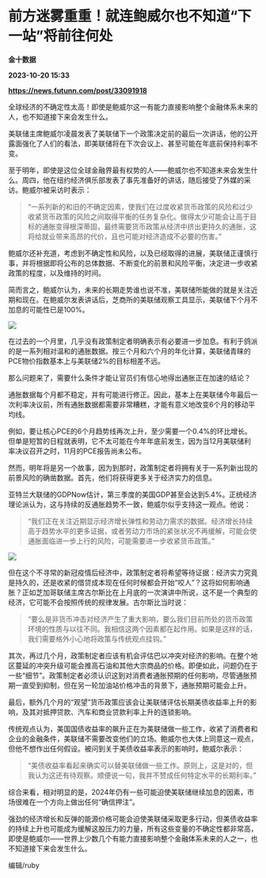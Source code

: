 # 前方迷雾重重！就连鲍威尔也不知道“下一站”将前往何处
**金十数据**

**2023-10-20 15:33**

**https://news.futunn.com/post/33091918**

全球经济的不确定性太高！即使是鲍威尔这一有能力直接影响整个金融体系未来的人，也不知道接下来会发生什么。

美联储主席鲍威尔凌晨发表了美联储下一个政策决定前的最后一次讲话，他的公开露面强化了人们的看法，即美联储将在下次会议上、甚至可能在年底前保持利率不变。

至于明年，即使是这位全球金融界最有权势的人——鲍威尔也不知道未来会发生什么。周四，他在纽约经济俱乐部发表了事先准备好的讲话，随后接受了外媒的采访。鲍威尔被采访时表示：

> “一系列新的和旧的不确定因素，使我们在过度收紧货币政策的风险和过少收紧货币政策的风险之间取得平衡的任务复杂化。做得太少可能会让高于目标的通胀变得根深蒂固，最终需要货币政策从经济中挤出更持久的通胀，这将给就业带来高昂的代价，且也可能对经济造成不必要的伤害。”

鲍威尔还补充道，考虑到不确定性和风险，以及已经取得的进展，美联储正谨慎行事，并将根据即将公布的总体数据、不断变化的前景和风险平衡，决定进一步收紧政策的程度，以及维持的时间。

简而言之，鲍威尔认为，未来的长期走势谁也说不准，美联储所能做的就是关注近期和现在。在鲍威尔发表讲话后，芝商所的美联储观察工具显示，美联储下个月不加息的可能性已是100%。

![](https://postimg.futunn.com/16978130057229138739876.png)

在过去的一个月里，几乎没有政策制定者明确表示有必要进一步加息。有利于鸽派的是一系列相对温和的通胀数据。按三个月和六个月的年化计算，美联储青睐的PCE物价指数基本上与美联储2%的目标相差不远。

那么问题来了，需要什么条件才能让官员们有信心地得出通胀正在加速的结论？

通胀数据每个月都不稳定，并有可能进行修正。因此，基本上在美联储今年最后一次利率决议前，所有通胀数据都需要非常糟糕，才能有意义地改变6个月的移动平均线。

例如，要让核心PCE的6个月趋势线再次上升，至少需要一个0.4%的环比增长。但单是短暂的日程就表明，它不太可能在今年年底前发生，因为当12月美联储利率决议召开之时，11月的PCE报告尚未公布。

然而，明年将是另一个故事，因为到那时，政策制定者将拥有关于一系列新出现的前景风险的确凿数据。首先，他们将获得更多关于经济实力的信息。

亚特兰大联储的GDPNow估计，第三季度的美国GDP甚至会达到5.4%。正统经济理论派认为，这与持续的反通胀趋势不一致，鲍威尔似乎支持这一观点。他说：

> “我们正在关注近期显示经济增长弹性和劳动力需求的数据。经济增长持续高于趋势水平的更多证据，或者劳动力市场的紧张状况不再缓解，可能会使通胀面临进一步上行的风险，可能需要进一步收紧货币政策。”

![](https://postimg.futunn.com/16978130057284088551321.png)

但在这个不寻常的新冠疫情后经济中，政策制定者将希望等待证据：经济实力究竟是持久的，还是收紧的借贷成本现在任何时候都会开始“咬人”？这将如何影响通胀？正如芝加哥联储主席古尔斯比在上月底的一次演讲中所说，这不是一个典型的经济，它可能不会按照传统的规律发展。古尔斯比当时说：

> “要么是非货币冲击对经济产生了重大影响，要么我们目前所处的货币政策环境的性质与以往不同。我相信这两个因素都在起作用。如果是这样的话，我们需要格外小心地将政策与传统观点挂钩。”

其次，再过几个月，政策制定者应该有机会评估巴以冲突对经济的影响。在整个地区蔓延的冲突升级可能会推高石油和其他大宗商品的价格。即便如此，问题仍在于一些“细节”。政策制定者必须认识这到对消费者通胀预期的任何影响，尽管通胀预期一直受到抑制，但在另一轮加油站价格冲击的背景下，通胀预期可能会上升。

最后，额外几个月的“观望”货币政策应该会让美联储评估长期美债收益率上升的影响，及其对抵押贷款、汽车和商业贷款利率上升的连锁影响。

传统观点认为，美国国债收益率的飙升正在为美联储做一些工作，收紧了消费者和企业的金融条件，美联储不需要改变他们的立场。鲍威尔也大体上同意这一观点，但他不想作出任何假设。被问到关于美债收益率表示的影响时，鲍威尔表示：

> “美债收益率看起来确实可以替美联储做一些工作。原则上，这是对的，但我认为这还有待观察。顺便说一句，我并不赞成任何特定水平的长期利率。”

综合来看，相对明显的是，2024年仍有一些可能迫使美联储继续加息的因素，市场很难在一个方向上做出任何“确信押注”。

强劲的经济增长和反弹的能源价格可能会迫使美联储采取更多行动，但美债收益率的持续上升也可能成为缓解这股压力的力量，所有这些变量的不确定性都非常高，即使是鲍威尔——世界上少数几个有能力直接影响整个金融体系未来的人之一，也不知道接下来会发生什么。

编辑/ruby